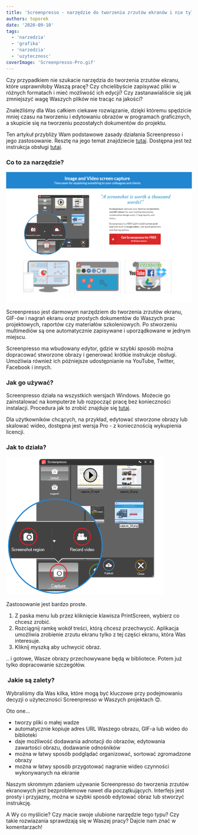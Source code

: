 ```yaml
---
title: 'Screenpresso - narzędzie do tworzenia zrzutów ekranów i nie tylko'
authors: toporek
date: '2020-09-10'
tags:
  - 'narzedzia'
  - 'grafika'
  - 'narzedzia'
  - 'uzytecznosc'
coverImage: 'Screenpresso-Pro.gif'
---
```


Czy przypadkiem nie szukacie narzędzia do tworzenia zrzutów ekranu, które
usprawniłoby Waszą pracę? Czy chcielibyście zapisywać pliki w różnych formatach
i mieć możliwość ich edycji? Czy zastanawialiście się jak zmniejszyć wagę
Waszych plików nie tracąc na jakości?

<!--truncate-->

Znaleźliśmy dla Was całkiem ciekawe rozwiązanie, dzięki któremu spędzicie mniej
czasu na tworzeniu i edytowaniu obrazów w programach graficznych, a skupicie się
na tworzeniu pozostałych dokumentów do projektu.

Ten artykuł przybliży Wam podstawowe zasady działania Screenpresso i jego
zastosowanie. Resztę na jego temat znajdziecie
[tutaj](https://www.screenpresso.com/). Dostępna jest też instrukcja obsługi
[tutaj](https://www.screenpresso.com/docs/ScreenpressoHelp.pdf).

### Co to za narzędzie?

![](images/2020-09-07_20h34_42-1024x717.png)

Screenpresso jest darmowym narzędziem do tworzenia zrzutów ekranu, GIF-ów i
nagrań ekranu oraz prostych dokumentów do Waszych prac projektowych, raportów
czy materiałów szkoleniowych. Po stworzeniu multimediów są one automatycznie
zapisywane i uporządkowane w jednym miejscu.

Screenpresso ma wbudowany edytor, gdzie w szybki sposób można dopracować
stworzone obrazy i generować krótkie instrukcje obsługi. Umożliwia również ich
późniejsze udostępnianie na YouTube, Twitter, Facebook i innych.

### Jak go używać?

Screenpresso działa na wszystkich wersjach Windows. Możecie go zainstalować na
komputerze lub rozpocząć pracę bez konieczności instalacji. Procedura jak to
zrobić znajduje się
[tutaj](https://www.screenpresso.com/support/how-to-install/).

Dla użytkowników chcących, na przykład, edytować stworzone obrazy lub skalować
wideo, dostępna jest wersja Pro - z koniecznością wykupienia licencji.

### Jak to działa?

![](images/shot-f224a47b2becce29ef5fb30e9f584ba7.png)

Zastosowanie jest bardzo proste.

1. Z paska menu lub przez kliknięcie klawisza PrintScreen, wybierz co chcesz
   zrobić.
2. Rozciągnij ramkę wokół treści, którą chcesz przechwycić. Aplikacja umożliwia
   zrobienie zrzutu ekranu tylko z tej części ekranu, która Was interesuje.
3. Kliknij myszką aby uchwycić obraz.

.. i gotowe, Wasze obrazy przechowywane będą w bibliotece. Potem już tylko
dopracowanie szczegółów.

###  Jakie są zalety?

Wybraliśmy dla Was kilka, które mogą być kluczowe przy podejmowaniu decyzji o
użyteczności Screenpresso w Waszych projektach 😊.

Oto one...

- tworzy pliki o małej wadze
- automatycznie kopiuje adres URL Waszego obrazu, GIF-a lub wideo do biblioteki
- daje możliwość dodawania adnotacji do obrazów, edytowania zawartości obrazu,
  dodawanie odnośników
- można w łatwy sposób podglądać organizować, sortować zgromadzone obrazy
- można w łatwy sposób przygotować nagranie wideo czynności wykonywanych na
  ekranie

Naszym skromnym zdaniem używanie Screenpresso do tworzenia zrzutów ekranowych
jest bezproblemowe nawet dla początkujących. Interfejs jest prosty i przyjazny,
można w szybki sposób edytować obraz lub stworzyć instrukcję.

A Wy co myślicie? Czy macie swoje ulubione narzędzie tego typu? Czy takie
rozwiazania sprawdzają się w Waszej pracy? Dajcie nam znać w komentarzach!
